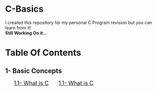 # C-Basics

I created this repository for my personal C Program revision but you can learn from it! </br>
**Still Working On it...**

# Table Of Contents

## 1- Basic Concepts

&emsp;&emsp;<font size = "4">[1.1- What is C](/1-%20Basic%20Concepts/1.1-%20What%20is%20C.md)</font>
&emsp;&emsp;<font size = "4">[1.1- What is C](/1-%20Basic%20Concepts/1.2-%20Hello%20World!.md)</font>
